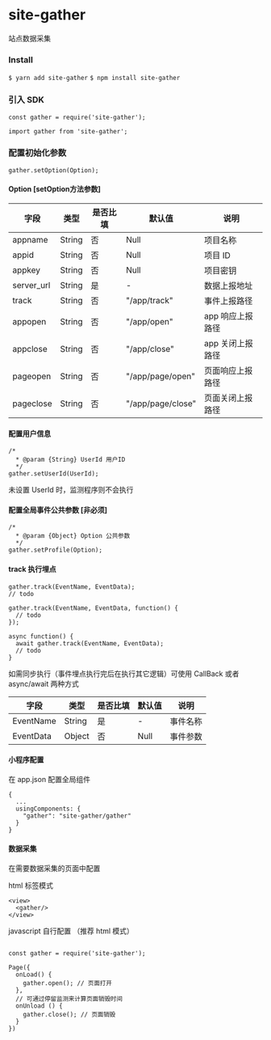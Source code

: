 # site-gather

站点数据采集

### Install

`$ yarn add site-gather`
`$ npm install site-gather`


### 引入 SDK

```
const gather = require('site-gather');
```
```
import gather from 'site-gather';
```

### 配置初始化参数

```
gather.setOption(Option);
```

#### Option [setOption方法参数]

| 字段 | 类型 | 是否比填 | 默认值 | 说明 |
| --   | --  |--       | --   | -- |
| appname | String | 否 | Null | 项目名称 |
| appid | String | 否 | Null | 项目 ID |
| appkey | String | 否 | Null | 项目密钥 |
| server_url | String | 是 | - | 数据上报地址 |
| track | String | 否 | "/app/track" | 事件上报路径 |
| appopen | String | 否 | "/app/open" | app 响应上报路径 |
| appclose | String | 否 | "/app/close" | app 关闭上报路径 |
| pageopen | String | 否 | "/app/page/open" | 页面响应上报路径 |
| pageclose | String | 否 | "/app/page/close" | 页面关闭上报路径 |


#### 配置用户信息

```
/*
  * @param {String} UserId 用户ID
  */
gather.setUserId(UserId);
```

未设置 UserId 时，监测程序则不会执行

#### 配置全局事件公共参数 [非必须]

```
/*
  * @param {Object} Option 公共参数
  */
gather.setProfile(Option);
```

#### track 执行埋点

```
gather.track(EventName, EventData);
// todo
```

```
gather.track(EventName, EventData, function() {
  // todo
});
```

```
async function() {
  await gather.track(EventName, EventData);
  // todo
}
```

如需同步执行（事件埋点执行完后在执行其它逻辑）可使用 CallBack 或者 async/await 两种方式

| 字段 | 类型 | 是否比填 | 默认值 | 说明 |
| --   | --  |--       | --   | -- |
| EventName | String | 是 | - | 事件名称 |
| EventData | Object | 否 | Null | 事件参数 |

#### 小程序配置

在 app.json 配置全局组件

```
{
  ...
  usingComponents: {
    "gather": "site-gather/gather"
  }
}
```

#### 数据采集
在需要数据采集的页面中配置

html 标签模式
```
<view>
  <gather/>
</view>
```

javascript 自行配置 （推荐 html 模式）
```

const gather = require('site-gather');

Page({
  onLoad() {
    gather.open(); // 页面打开
  },
  // 可通过停留监测来计算页面销毁时间
  onUnload () {
    gather.close(); // 页面销毁
  }
})
```